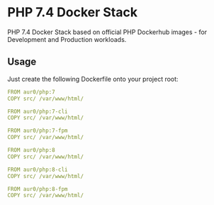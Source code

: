 # PHP 7.4 Docker Stack

PHP 7.4 Docker Stack based on official PHP Dockerhub images - for Development and Production workloads.

## Usage

Just create the following Dockerfile onto your project root:

```yaml
FROM aur0/php:7
COPY src/ /var/www/html/
```

```yaml
FROM aur0/php:7-cli
COPY src/ /var/www/html/
```

```yaml
FROM aur0/php:7-fpm
COPY src/ /var/www/html/
```

```yaml
FROM aur0/php:8
COPY src/ /var/www/html/
```

```yaml
FROM aur0/php:8-cli
COPY src/ /var/www/html/
```

```yaml
FROM aur0/php:8-fpm
COPY src/ /var/www/html/
```
